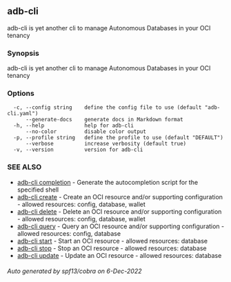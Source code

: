 ## adb-cli

adb-cli is yet another cli to manage Autonomous Databases in your OCI tenancy

### Synopsis

adb-cli is yet another cli to manage Autonomous Databases in your OCI tenancy

### Options

```
  -c, --config string    define the config file to use (default "adb-cli.yaml")
      --generate-docs    generate docs in Markdown format
  -h, --help             help for adb-cli
      --no-color         disable color output
  -p, --profile string   define the profile to use (default "DEFAULT")
      --verbose          increase verbosity (default true)
  -v, --version          version for adb-cli
```

### SEE ALSO

* [adb-cli completion](adb-cli_completion.md)	 - Generate the autocompletion script for the specified shell
* [adb-cli create](adb-cli_create.md)	 - Create an OCI resource and/or supporting configuration - allowed resources: config, database, wallet
* [adb-cli delete](adb-cli_delete.md)	 - Delete an OCI resource and/or supporting configuration - allowed resources: config, database, wallet
* [adb-cli query](adb-cli_query.md)	 - Query an OCI resource and/or supporting configuration - allowed resources: config, database
* [adb-cli start](adb-cli_start.md)	 - Start an OCI resource - allowed resources: database
* [adb-cli stop](adb-cli_stop.md)	 - Stop an OCI resource - allowed resources: database
* [adb-cli update](adb-cli_update.md)	 - Update an OCI resource - allowed resources: database

###### Auto generated by spf13/cobra on 6-Dec-2022
